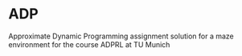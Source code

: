 # ADP
Approximate Dynamic Programming assignment solution for a maze environment for the course ADPRL at TU Munich
